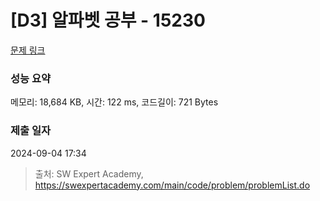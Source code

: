 # [D3] 알파벳 공부 - 15230 

[문제 링크](https://swexpertacademy.com/main/code/problem/problemDetail.do?contestProbId=AYLnMQT6vPADFATf) 

### 성능 요약

메모리: 18,684 KB, 시간: 122 ms, 코드길이: 721 Bytes

### 제출 일자

2024-09-04 17:34



> 출처: SW Expert Academy, https://swexpertacademy.com/main/code/problem/problemList.do